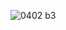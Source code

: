 ![0402 b3](https://github.com/Shane113923940/EC2024b/assets/163100719/a68f83b6-f4a8-4166-9553-64c83127f3a7)
